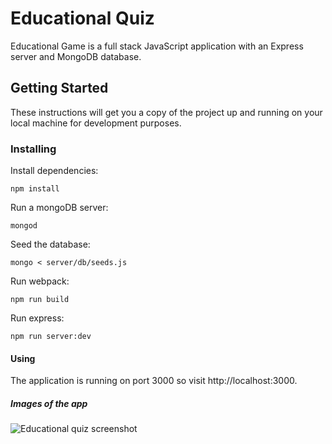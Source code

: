 # Educational Quiz

Educational Game is a full stack JavaScript application with an Express server and MongoDB database.

## Getting Started

These instructions will get you a copy of the project up and running on your local machine for development purposes.

### Installing

Install dependencies:

```
npm install
```

Run a mongoDB server:

```
mongod
```

Seed the database:

```
mongo < server/db/seeds.js
```

Run webpack:

```
npm run build
```

Run express:

```
npm run server:dev
```

#### Using

The application is running on port 3000 so visit http://localhost:3000.


##### Images of the app  

![Educational quiz screenshot](https://user-images.githubusercontent.com/45624717/65507132-2019dc00-dec5-11e9-86a8-c88a8793b2ca.jpg)
